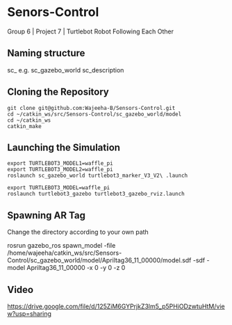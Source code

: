 # Senors-Control
Group 6 | Project 7 | Turtlebot Robot Following Each Other
## Naming structure
sc_<packagename>
e.g. sc_gazebo_world
     sc_description

## Cloning the Repository
    git clone git@github.com:Wajeeha-B/Sensors-Control.git
    cd ~/catkin_ws/src/Sensors-Control/sc_gazebo_world/model
    cd ~/catkin_ws
    catkin_make

## Launching the Simulation
    export TURTLEBOT3_MODEL1=waffle_pi
    export TURTLEBOT3_MODEL2=waffle_pi
    roslaunch sc_gazebo_world turtlebot3_marker_V3_V2\ .launch
    
    export TURTLEBOT3_MODEL=waffle_pi
    roslaunch turtlebot3_gazebo turtlebot3_gazebo_rviz.launch
    
## Spawning AR Tag
Change the directory according to your own path

rosrun gazebo_ros spawn_model -file /home/wajeeha/catkin_ws/src/Sensors-Control/sc_gazebo_world/model/Apriltag36_11_00000/model.sdf -sdf -model Apriltag36_11_00000 -x 0 -y 0 -z 0

## Video
https://drive.google.com/file/d/125ZiM6GYPrjkZ3lm5_p5PHiODzwtuHtM/view?usp=sharing
